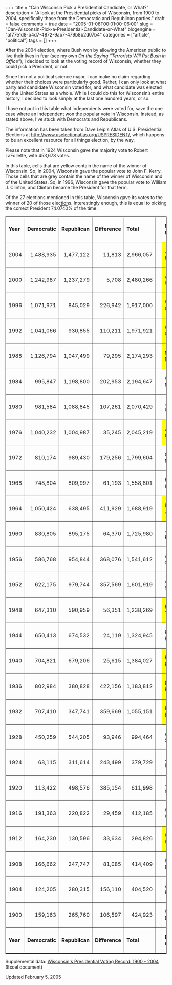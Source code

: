 +++
title = "Can Wisconsin Pick a Presidential Candidate, or What?"
description = "A look at the Presidential picks of Wisconsin, from 1900 to 2004, specifically those from the Democratic and Republican parties."
draft = false
comments = true
date = "2005-01-08T00:01:00-06:00"
slug = "Can-Wisconsin-Pick-a-Presidential-Candidate-or-What"
blogengine = "af77e1d8-b4d7-4872-9ab7-479b8b2d07b4"
categories = ["article", "political"]
tags = []
+++

<p>
After the 2004 election, where Bush won by allowing the American public to live their lives in fear (see my own <em>On the Saying &ldquo;Terrorists Will Put Bush in Office&rdquo;</em>), I decided to look at the voting record of Wisconsin, whether they could pick a President, or not.
</p>
<!--more-->
<p>
Since I&rsquo;m not a political science major, I can make no claim regarding whether their choices were particularly good. Rather, I can only look at what party and candidate Wisconsin voted for, and what candidate was elected by the United States as a whole. While I could do this for Wisconsin&rsquo;s entire history, I decided to look simply at the last one hundred years, or so.<!--adsense-->
</p>
<p>
I have not put in this table what independents were voted for, save the one case where an independent won the popular vote in Wisconsin. Instead, as stated above, I&rsquo;ve stuck with Democrats and Republicans.
</p>
<p>
The information has been taken from Dave Leip&#39;s Atlas of U.S. Presidential Elections at <a rel="nofollow" href="http://www.uselectionatlas.org/USPRESIDENT/" onclick="window.open(this.href);return false;">http://www.uselectionatlas.org/USPRESIDENT/</a>, which happens to be an excellent resource for all things election, by the way.
</p>
<p>
Please note that in 1924 Wisconsin gave the majority vote to Robert LaFollette, with 453,678 votes.
</p>
<p>
In this table, cells that are yellow contain the name of the winner of Wisconsin. So, in 2004, Wisconsin gave the popular vote to John F. Kerry. Those cells that are grey contain the name of the winner of Wisconsin and of the United States. So, in 1996, Wisconsin gave the popular vote to William J. Clinton, and Clinton became the President for that term.
</p>
<p>
Of the 27 elections mentioned in this table, Wisconsin gave its votes to the winner of 20 of those elections. Interestingly enough, this is equal to picking the correct President 74.0<span style="text-decoration: overline">740</span>% of the time.
</p>
<table border="1" cellspacing="0" cellpadding="3" align="center" summary="Presidents from 1900 to the present, along with Wisconsin's choice." style="width: 100%">
	<tbody>
		<tr>
			<td>
			<p>
			<strong>Year</strong>
			</p>
			</td>
			<td>
			<p>
			<strong>Democratic</strong>
			</p>
			</td>
			<td>
			<p>
			<strong>Republican</strong>
			</p>
			</td>
			<td>
			<p>
			<strong>Difference</strong>
			</p>
			</td>
			<td>
			<p>
			<strong>Total</strong>
			</p>
			</td>
			<td width="50">
			<p>
			&nbsp;
			</p>
			</td>
			<td>
			<p>
			<strong>Democrat&#39;s name</strong>
			</p>
			</td>
			<td>
			<p>
			<strong>Republican&#39;s name</strong>
			</p>
			</td>
			<td>
			<p>
			<strong>Winner (Country)</strong>
			</p>
			</td>
		</tr>
		<tr>
			<td>
			<p align="right">
			2004
			</p>
			</td>
			<td>
			<p align="right">
			1,488,935
			</p>
			</td>
			<td>
			<p align="right">
			1,477,122
			</p>
			</td>
			<td>
			<p align="right">
			11,813
			</p>
			</td>
			<td>
			<p align="right">
			2,966,057
			</p>
			</td>
			<td>
			<p>
			&nbsp;
			</p>
			</td>
			<td style="background-color: #ffff00">
			<p>
			John F. Kerry
			</p>
			</td>
			<td>
			<p>
			George W. Bush
			</p>
			</td>
			<td>
			<p>
			George W. Bush
			</p>
			</td>
		</tr>
		<tr>
			<td>
			<p align="right">
			2000
			</p>
			</td>
			<td>
			<p align="right">
			1,242,987
			</p>
			</td>
			<td>
			<p align="right">
			1,237,279
			</p>
			</td>
			<td>
			<p align="right">
			5,708
			</p>
			</td>
			<td>
			<p align="right">
			2,480,266
			</p>
			</td>
			<td>
			<p>
			&nbsp;
			</p>
			</td>
			<td style="background-color: #ffff00">
			<p>
			Albert A. Gore
			</p>
			</td>
			<td>
			<p>
			George W. Bush
			</p>
			</td>
			<td>
			<p>
			George W. Bush
			</p>
			</td>
		</tr>
		<tr>
			<td>
			<p align="right">
			1996
			</p>
			</td>
			<td>
			<p align="right">
			1,071,971
			</p>
			</td>
			<td>
			<p align="right">
			845,029
			</p>
			</td>
			<td>
			<p align="right">
			226,942
			</p>
			</td>
			<td>
			<p align="right">
			1,917,000
			</p>
			</td>
			<td>
			<p>
			&nbsp;
			</p>
			</td>
			<td style="background-color: #ffff00">
			<p>
			William J. Clinton
			</p>
			</td>
			<td>
			<p>
			Robert J. Dole
			</p>
			</td>
			<td style="background-color: #cccccc">
			<p>
			William J. Clinton
			</p>
			</td>
		</tr>
		<tr>
			<td>
			<p align="right">
			1992
			</p>
			</td>
			<td>
			<p align="right">
			1,041,066
			</p>
			</td>
			<td>
			<p align="right">
			930,855
			</p>
			</td>
			<td>
			<p align="right">
			110,211
			</p>
			</td>
			<td>
			<p align="right">
			1,971,921
			</p>
			</td>
			<td>
			<p>
			&nbsp;
			</p>
			</td>
			<td style="background-color: #ffff00">
			<p>
			William J. Clinton
			</p>
			</td>
			<td>
			<p>
			George H. Bush
			</p>
			</td>
			<td style="background-color: #cccccc">
			<p>
			William J. Clinton
			</p>
			</td>
		</tr>
		<tr>
			<td>
			<p align="right">
			1988
			</p>
			</td>
			<td>
			<p align="right">
			1,126,794
			</p>
			</td>
			<td>
			<p align="right">
			1,047,499
			</p>
			</td>
			<td>
			<p align="right">
			79,295
			</p>
			</td>
			<td>
			<p align="right">
			2,174,293
			</p>
			</td>
			<td>
			<p>
			&nbsp;
			</p>
			</td>
			<td style="background-color: #ffff00">
			<p>
			Michael S. Dukakis
			</p>
			</td>
			<td>
			<p>
			George H. Bush
			</p>
			</td>
			<td>
			<p>
			George H. Bush
			</p>
			</td>
		</tr>
		<tr>
			<td>
			<p align="right">
			1984
			</p>
			</td>
			<td>
			<p align="right">
			995,847
			</p>
			</td>
			<td>
			<p align="right">
			1,198,800
			</p>
			</td>
			<td>
			<p align="right">
			202,953
			</p>
			</td>
			<td>
			<p align="right">
			2,194,647
			</p>
			</td>
			<td>
			<p>
			&nbsp;
			</p>
			</td>
			<td>
			<p>
			Walter F. Mondale
			</p>
			</td>
			<td style="background-color: #ffff00">
			<p>
			Ronald Reagan
			</p>
			</td>
			<td style="background-color: #cccccc">
			<p>
			Ronald Reagan
			</p>
			</td>
		</tr>
		<tr>
			<td>
			<p align="right">
			1980
			</p>
			</td>
			<td>
			<p align="right">
			981,584
			</p>
			</td>
			<td>
			<p align="right">
			1,088,845
			</p>
			</td>
			<td>
			<p align="right">
			107,261
			</p>
			</td>
			<td>
			<p align="right">
			2,070,429
			</p>
			</td>
			<td>
			<p>
			&nbsp;
			</p>
			</td>
			<td>
			<p>
			Jimmy Carter
			</p>
			</td>
			<td style="background-color: #ffff00">
			<p>
			Ronald Reagan
			</p>
			</td>
			<td style="background-color: #cccccc">
			<p>
			Ronald Reagan
			</p>
			</td>
		</tr>
		<tr>
			<td>
			<p align="right">
			1976
			</p>
			</td>
			<td>
			<p align="right">
			1,040,232
			</p>
			</td>
			<td>
			<p align="right">
			1,004,987
			</p>
			</td>
			<td>
			<p align="right">
			35,245
			</p>
			</td>
			<td>
			<p align="right">
			2,045,219
			</p>
			</td>
			<td>
			<p>
			&nbsp;
			</p>
			</td>
			<td style="background-color: #ffff00">
			<p>
			Jimmy Carter
			</p>
			</td>
			<td>
			<p>
			Gerald R. Ford
			</p>
			</td>
			<td style="background-color: #cccccc">
			<p>
			Jimmy Carter
			</p>
			</td>
		</tr>
		<tr>
			<td>
			<p align="right">
			1972
			</p>
			</td>
			<td>
			<p align="right">
			810,174
			</p>
			</td>
			<td>
			<p align="right">
			989,430
			</p>
			</td>
			<td>
			<p align="right">
			179,256
			</p>
			</td>
			<td>
			<p align="right">
			1,799,604
			</p>
			</td>
			<td>
			<p>
			&nbsp;
			</p>
			</td>
			<td>
			<p>
			George McGovern
			</p>
			</td>
			<td style="background-color: #ffff00">
			<p>
			Richard M. Nixon
			</p>
			</td>
			<td style="background-color: #cccccc">
			<p>
			Richard M. Nixon
			</p>
			</td>
		</tr>
		<tr>
			<td>
			<p align="right">
			1968
			</p>
			</td>
			<td>
			<p align="right">
			748,804
			</p>
			</td>
			<td>
			<p align="right">
			809,997
			</p>
			</td>
			<td>
			<p align="right">
			61,193
			</p>
			</td>
			<td>
			<p align="right">
			1,558,801
			</p>
			</td>
			<td>
			<p>
			&nbsp;
			</p>
			</td>
			<td>
			<p>
			Hubert H. Humphrey
			</p>
			</td>
			<td style="background-color: #ffff00">
			<p>
			Richard M. Nixon
			</p>
			</td>
			<td style="background-color: #cccccc">
			<p>
			Richard M. Nixon
			</p>
			</td>
		</tr>
		<tr>
			<td>
			<p align="right">
			1964
			</p>
			</td>
			<td>
			<p align="right">
			1,050,424
			</p>
			</td>
			<td>
			<p align="right">
			638,495
			</p>
			</td>
			<td>
			<p align="right">
			411,929
			</p>
			</td>
			<td>
			<p align="right">
			1,688,919
			</p>
			</td>
			<td>
			<p>
			&nbsp;
			</p>
			</td>
			<td style="background-color: #ffff00">
			<p>
			Lyndom B. Johnson
			</p>
			</td>
			<td>
			<p>
			Barry M. Goldwater
			</p>
			</td>
			<td style="background-color: #cccccc">
			<p>
			Lyndom B. Johnson
			</p>
			</td>
		</tr>
		<tr>
			<td>
			<p align="right">
			1960
			</p>
			</td>
			<td>
			<p align="right">
			830,805
			</p>
			</td>
			<td>
			<p align="right">
			895,175
			</p>
			</td>
			<td>
			<p align="right">
			64,370
			</p>
			</td>
			<td>
			<p align="right">
			1,725,980
			</p>
			</td>
			<td>
			<p>
			&nbsp;
			</p>
			</td>
			<td>
			<p>
			John F. Kennedy
			</p>
			</td>
			<td style="background-color: #ffff00">
			<p>
			Richard M. Nixon
			</p>
			</td>
			<td>
			<p>
			John F. Kennedy
			</p>
			</td>
		</tr>
		<tr>
			<td>
			<p align="right">
			1956
			</p>
			</td>
			<td>
			<p align="right">
			586,768
			</p>
			</td>
			<td>
			<p align="right">
			954,844
			</p>
			</td>
			<td>
			<p align="right">
			368,076
			</p>
			</td>
			<td>
			<p align="right">
			1,541,612
			</p>
			</td>
			<td>
			<p>
			&nbsp;
			</p>
			</td>
			<td>
			<p>
			Adlai E. Stevenson
			</p>
			</td>
			<td style="background-color: #ffff00">
			<p>
			Dwight D. Eisenhower
			</p>
			</td>
			<td style="background-color: #cccccc">
			<p>
			Dwight D. Eisenhower
			</p>
			</td>
		</tr>
		<tr>
			<td>
			<p align="right">
			1952
			</p>
			</td>
			<td>
			<p align="right">
			622,175
			</p>
			</td>
			<td>
			<p align="right">
			979,744
			</p>
			</td>
			<td>
			<p align="right">
			357,569
			</p>
			</td>
			<td>
			<p align="right">
			1,601,919
			</p>
			</td>
			<td>
			<p>
			&nbsp;
			</p>
			</td>
			<td>
			<p>
			Adlai E. Stevenson
			</p>
			</td>
			<td style="background-color: #ffff00">
			<p>
			Dwight D. Eisenhower
			</p>
			</td>
			<td style="background-color: #cccccc">
			<p>
			Dwight D. Eisenhower
			</p>
			</td>
		</tr>
		<tr>
			<td>
			<p align="right">
			1948
			</p>
			</td>
			<td>
			<p align="right">
			647,310
			</p>
			</td>
			<td>
			<p align="right">
			590,959
			</p>
			</td>
			<td>
			<p align="right">
			56,351
			</p>
			</td>
			<td>
			<p align="right">
			1,238,269
			</p>
			</td>
			<td>
			<p>
			&nbsp;
			</p>
			</td>
			<td style="background-color: #ffff00">
			<p>
			Harry S. Truman
			</p>
			</td>
			<td>
			<p>
			Thomas E. Dewey
			</p>
			</td>
			<td style="background-color: #cccccc">
			<p>
			Harry S. Truman
			</p>
			</td>
		</tr>
		<tr>
			<td>
			<p align="right">
			1944
			</p>
			</td>
			<td>
			<p align="right">
			650,413
			</p>
			</td>
			<td>
			<p align="right">
			674,532
			</p>
			</td>
			<td>
			<p align="right">
			24,119
			</p>
			</td>
			<td>
			<p align="right">
			1,324,945
			</p>
			</td>
			<td>
			<p>
			&nbsp;
			</p>
			</td>
			<td>
			<p>
			Franklin D. Roosevelt
			</p>
			</td>
			<td style="background-color: #ffff00">
			<p>
			Thomas E. Dewey
			</p>
			</td>
			<td>
			<p>
			Franklin D. Roosevelt
			</p>
			</td>
		</tr>
		<tr>
			<td>
			<p align="right">
			1940
			</p>
			</td>
			<td>
			<p align="right">
			704,821
			</p>
			</td>
			<td>
			<p align="right">
			679,206
			</p>
			</td>
			<td>
			<p align="right">
			25,615
			</p>
			</td>
			<td>
			<p align="right">
			1,384,027
			</p>
			</td>
			<td>
			<p>
			&nbsp;
			</p>
			</td>
			<td style="background-color: #ffff00">
			<p>
			Franklin D. Roosevelt
			</p>
			</td>
			<td>
			<p>
			Wendell L. Willkie
			</p>
			</td>
			<td style="background-color: #cccccc">
			<p>
			Franklin D. Roosevelt
			</p>
			</td>
		</tr>
		<tr>
			<td>
			<p align="right">
			1936
			</p>
			</td>
			<td>
			<p align="right">
			802,984
			</p>
			</td>
			<td>
			<p align="right">
			380,828
			</p>
			</td>
			<td>
			<p align="right">
			422,156
			</p>
			</td>
			<td>
			<p align="right">
			1,183,812
			</p>
			</td>
			<td>
			<p>
			&nbsp;
			</p>
			</td>
			<td style="background-color: #ffff00">
			<p>
			Franklin D. Roosevelt
			</p>
			</td>
			<td>
			<p>
			Alfred M. Landon
			</p>
			</td>
			<td style="background-color: #cccccc">
			<p>
			Franklin D. Roosevelt
			</p>
			</td>
		</tr>
		<tr>
			<td>
			<p align="right">
			1932
			</p>
			</td>
			<td>
			<p align="right">
			707,410
			</p>
			</td>
			<td>
			<p align="right">
			347,741
			</p>
			</td>
			<td>
			<p align="right">
			359,669
			</p>
			</td>
			<td>
			<p align="right">
			1,055,151
			</p>
			</td>
			<td>
			<p>
			&nbsp;
			</p>
			</td>
			<td style="background-color: #ffff00">
			<p>
			Franklin D. Roosevelt
			</p>
			</td>
			<td>
			<p>
			Herbert Hoover
			</p>
			</td>
			<td style="background-color: #cccccc">
			<p>
			Franklin D. Roosevelt
			</p>
			</td>
		</tr>
		<tr>
			<td>
			<p align="right">
			1928
			</p>
			</td>
			<td>
			<p align="right">
			450,259
			</p>
			</td>
			<td>
			<p align="right">
			544,205
			</p>
			</td>
			<td>
			<p align="right">
			93,946
			</p>
			</td>
			<td>
			<p align="right">
			994,464
			</p>
			</td>
			<td>
			<p>
			&nbsp;
			</p>
			</td>
			<td>
			<p>
			Alfred E. Smith
			</p>
			</td>
			<td style="background-color: #ffff00">
			<p>
			Herbert Hoover
			</p>
			</td>
			<td style="background-color: #cccccc">
			<p>
			Herbert Hoover
			</p>
			</td>
		</tr>
		<tr>
			<td>
			<p align="right">
			1924
			</p>
			</td>
			<td>
			<p align="right">
			68,115
			</p>
			</td>
			<td>
			<p align="right">
			311,614
			</p>
			</td>
			<td>
			<p align="right">
			243,499
			</p>
			</td>
			<td>
			<p align="right">
			379,729
			</p>
			</td>
			<td>
			<p>
			&nbsp;
			</p>
			</td>
			<td>
			<p>
			John W. Davis
			</p>
			</td>
			<td>
			<p>
			Calvin Coolidge
			</p>
			</td>
			<td>
			<p>
			Calvin Coolidge
			</p>
			</td>
		</tr>
		<tr>
			<td>
			<p align="right">
			1920
			</p>
			</td>
			<td>
			<p align="right">
			113,422
			</p>
			</td>
			<td>
			<p align="right">
			498,576
			</p>
			</td>
			<td>
			<p align="right">
			385,154
			</p>
			</td>
			<td>
			<p align="right">
			611,998
			</p>
			</td>
			<td>
			<p>
			&nbsp;
			</p>
			</td>
			<td>
			<p>
			James M. Cox
			</p>
			</td>
			<td style="background-color: #ffff00">
			<p>
			Warren Harding
			</p>
			</td>
			<td style="background-color: #cccccc">
			<p>
			Warren Harding
			</p>
			</td>
		</tr>
		<tr>
			<td>
			<p align="right">
			1916
			</p>
			</td>
			<td>
			<p align="right">
			191,363
			</p>
			</td>
			<td>
			<p align="right">
			220,822
			</p>
			</td>
			<td>
			<p align="right">
			29,459
			</p>
			</td>
			<td>
			<p align="right">
			412,185
			</p>
			</td>
			<td>
			<p>
			&nbsp;
			</p>
			</td>
			<td>
			<p>
			Woodrow Wilson
			</p>
			</td>
			<td style="background-color: #ffff00">
			<p>
			Charles E. Hughes
			</p>
			</td>
			<td>
			<p>
			Woodrow Wilson
			</p>
			</td>
		</tr>
		<tr>
			<td>
			<p align="right">
			1912
			</p>
			</td>
			<td>
			<p align="right">
			164,230
			</p>
			</td>
			<td>
			<p align="right">
			130,596
			</p>
			</td>
			<td>
			<p align="right">
			33,634
			</p>
			</td>
			<td>
			<p align="right">
			294,826
			</p>
			</td>
			<td>
			<p>
			&nbsp;
			</p>
			</td>
			<td style="background-color: #ffff00">
			<p>
			Woodrow Wilson
			</p>
			</td>
			<td>
			<p>
			William H. Taft
			</p>
			</td>
			<td style="background-color: #cccccc">
			<p>
			Woodrow Wilson
			</p>
			</td>
		</tr>
		<tr>
			<td>
			<p align="right">
			1908
			</p>
			</td>
			<td>
			<p align="right">
			166,662
			</p>
			</td>
			<td>
			<p align="right">
			247,747
			</p>
			</td>
			<td>
			<p align="right">
			81,085
			</p>
			</td>
			<td>
			<p align="right">
			414,409
			</p>
			</td>
			<td>
			<p>
			&nbsp;
			</p>
			</td>
			<td>
			<p>
			William J. Bryan
			</p>
			</td>
			<td style="background-color: #ffff00">
			<p>
			William H. Taft
			</p>
			</td>
			<td style="background-color: #cccccc">
			<p>
			William H. Taft
			</p>
			</td>
		</tr>
		<tr>
			<td>
			<p align="right">
			1904
			</p>
			</td>
			<td>
			<p align="right">
			124,205
			</p>
			</td>
			<td>
			<p align="right">
			280,315
			</p>
			</td>
			<td>
			<p align="right">
			156,110
			</p>
			</td>
			<td>
			<p align="right">
			404,520
			</p>
			</td>
			<td>
			<p>
			&nbsp;
			</p>
			</td>
			<td>
			<p>
			Alton B. Parker
			</p>
			</td>
			<td style="background-color: #ffff00">
			<p>
			Theodore Roosevelt
			</p>
			</td>
			<td style="background-color: #cccccc">
			<p>
			Theodore Roosevelt
			</p>
			</td>
		</tr>
		<tr>
			<td>
			<p align="right">
			1900
			</p>
			</td>
			<td>
			<p align="right">
			159,163
			</p>
			</td>
			<td>
			<p align="right">
			265,760
			</p>
			</td>
			<td>
			<p align="right">
			106,597
			</p>
			</td>
			<td>
			<p align="right">
			424,923
			</p>
			</td>
			<td>
			<p>
			&nbsp;
			</p>
			</td>
			<td>
			<p>
			William J. Bryan
			</p>
			</td>
			<td style="background-color: #ffff00">
			<p>
			William McKinley
			</p>
			</td>
			<td style="background-color: #cccccc">
			<p>
			William McKinley
			</p>
			</td>
		</tr>
		<tr>
			<td>
			<p>
			<strong>Year</strong>
			</p>
			</td>
			<td>
			<p>
			<strong>Democratic</strong>
			</p>
			</td>
			<td>
			<p>
			<strong>Republican</strong>
			</p>
			</td>
			<td>
			<p>
			<strong>Difference</strong>
			</p>
			</td>
			<td>
			<p>
			<strong>Total</strong>
			</p>
			</td>
			<td>
			<p>
			&nbsp;
			</p>
			</td>
			<td>
			<p>
			<strong>Democrat&#39;s name</strong>
			</p>
			</td>
			<td>
			<p>
			<strong>Republican&#39;s name</strong>
			</p>
			</td>
			<td>
			<p>
			<strong>Winner (Country)</strong>
			</p>
			</td>
		</tr>
	</tbody>
</table>
<p>
Supplemental data: <a rel="attachment" href="/files/2006/08/wipresidentelect.xls" title="Wisconsin's Presidential Voting Record: 1900 - 2004">Wisconsin&#39;s Presidential Voting Record: 1900 - 2004</a> (Excel document)
</p>
<p>
Updated February 5, 2005
</p>


